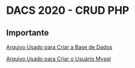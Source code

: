 # DACS 2020 - CRUD PHP


## Importante

[Arquivo Usado para Criar a Base de Dados](https://github.com/elisandromoreira/trabalho-dacs-php/blob/master/database-create.txt)

[Arquivo Usado para Criar o Usuário Mysql](https://github.com/elisandromoreira/trabalho-dacs-php/blob/master/database-user.txt)


